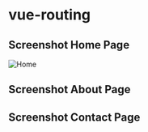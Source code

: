 # vue-routing

## Screenshot Home Page

![Home](https://user-images.githubusercontent.com/59691982/95192554-96515e00-07fc-11eb-8c32-f213dbe97321.png)

## Screenshot About Page



## Screenshot Contact Page
